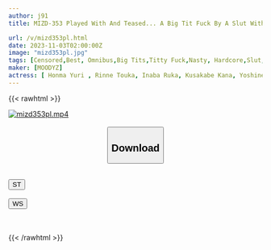 ```yaml
---
author: j91
title: MIZD-353 Played With And Teased... A Big Tit Fuck By A Slut With Divine Breasts! A Collection Of Pathetic Ejaculations From Masochistic Dicks

url: /v/mizd353pl.html
date: 2023-11-03T02:00:00Z
image: "mizd353pl.jpg"
tags: [Censored,Best, Omnibus,Big Tits,Titty Fuck,Nasty, Hardcore,Slut,4HR+	 ]
maker: [MOODYZ]
actress: [ Honma Yuri , Rinne Touka, Inaba Ruka, Kusakabe Kana, Yoshine Yuria, Nakayama Fumika, Tanaka Nene, Asumi Mirai, Shishido Riho, Ayase Kokoro ]
---
```



{{< rawhtml >}}

<div class="video" data-videoid="VxrLRgQm0RiyKm">
    <a href="javascript:;">
        <img src="https://my.j91.asia/v/mizd353pl.jpg" width="WIDTH" height="HEIGHT" alt="mizd353pl.mp4" loading="lazy">
    </a>
</div>

<script type="text/javascript" src="https://j91.asia/asset/on-demand-st.js"></script>

<br>
  <link rel="stylesheet" href="https://j91.asia/asset/bs5.css">
  
  <center>
  <button class="btn btn-primary" type="button" data-bs-toggle="collapse" data-bs-target=".multi-collapse" aria-expanded="false" aria-controls="multiCollapseExample1 multiCollapseExample2"><h2>Download</h2></button></center>
</p>
<div class="row">
  <div class="col">
    <div class="collapse multi-collapse" id="multiCollapseExample1">
      <div class="card card-body">
	      	      <br>
<div class="buttons">  
<a href="https://streamtape.to/v/VxrLRgQm0RiyKm"><button class="btn-hover color-3"><i class="fa fa-download"></i> ST</button></a></div>
    </div>
  </div>
</div>
  <div class="col">
    <div class="collapse multi-collapse" id="multiCollapseExample2">
      <div class="card card-body">
	      <br>
<div class="buttons">
    <a href="https://wolfstream.tv/ukbhtrku9nzy"><button class="btn-hover color-9"><i class="fa fa-download"></i> WS</button></a></div>
<br><br>
      </div>
    </div>
  </div>
</div>

{{< /rawhtml >}}
